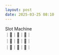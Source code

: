 ```yaml
---
layout: post
date: 2025-03-25 08:10
---
```


Slot Machine<br />
｜🍒｜🍇｜🔔｜<br />
｜🏴｜🍒｜💎｜<br />
｜🍇｜💎｜🍇｜<br />

